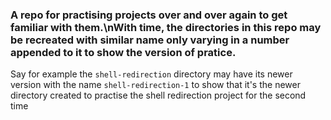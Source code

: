 ### A repo for practising projects over and over again to get familiar with them.\nWith time, the directories in this repo may be recreated with similar name only varying in a number appended to it to show the version of pratice.

Say for example the `shell-redirection` directory may have its newer version with the name `shell-redirection-1` to show that it's the newer directory created to practise the shell redirection project for the second time

